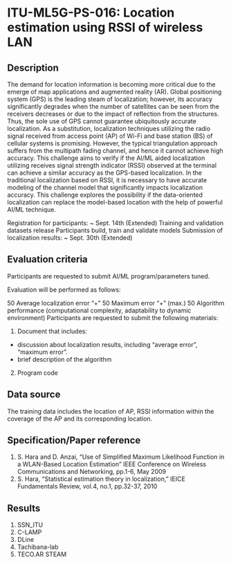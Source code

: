 # ITU-ML5G-PS-016: Location estimation using RSSI of wireless LAN

## Description
The demand for location information is becoming more critical due to the emerge of map applications and augmented reality (AR). Global positioning system (GPS) is the leading steam of localization; however, its accuracy significantly degrades when the number of satellites can be seen from the receivers decreases or due to the impact of reflection from the structures. Thus, the sole use of GPS cannot guarantee ubiquitously accurate localization. As a substitution, localization techniques utilizing the radio signal received from access point (AP) of Wi-Fi and base station (BS) of cellular systems is promising. However, the typical triangulation approach suffers from the multipath fading channel, and hence it cannot achieve high accuracy. This challenge aims to verify if the AI/ML aided localization utilizing receives signal strength indicator (RSSI) observed at the terminal can achieve a similar accuracy as the GPS-based localization. In the traditional localization based on RSSI, it is necessary to have accurate modeling of the channel model that significantly impacts localization accuracy. This challenge explores the possibility if the data-oriented localization can replace the model-based location with the help of powerful AI/ML technique.

Registration for participants: ~ Sept. 14th (Extended)
Training and validation datasets release
Participants build, train and validate models
Submission of localization results: ~ Sept. 30th (Extended)

## Evaluation criteria

Participants are requested to submit AI/ML program/parameters tuned.

Evaluation will be performed as follows:

50 Average localization error
“+” 50 Maximum error
“+” (max.) 50 Algorithm performance (computational complexity, adaptability to dynamic environment)
Participants are requested to submit the following materials:

1. Document that includes:
-  discussion about localization results, including “average error”,      “maximum error”.
- brief description of the algorithm
2. Program code

## Data source
The training data includes the location of AP, RSSI information within the coverage of the AP and its corresponding location.

## Specification/Paper reference
1. S. Hara and D. Anzai, “Use of Simplified Maximum Likelihood Function in a WLAN-Based Location Estimation” IEEE
Conference on Wireless Communications and Networking, pp.1-6, May 2009
2.  S. Hara, “Statistical estimation theory in localization,” IEICE Fundamentals Review, vol.4, no.1, pp.32-37,
2010


## Results
1. SSN_ITU
2. C-LAMP
3. DLine
4. Tachibana-lab
5. TECO.AR STEAM

